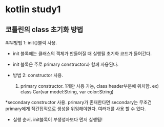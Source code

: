 # kotlin study1
## 코틀린의 class 초기화 방법

###방법 1: init{}블럭 사용. 
* init 블록에는 클래스의 객체가 만들어질 때 실행될 초기화 코드가 들어간다. 
* init 블록은 주로 primary constructor과 함께 사용된다.
  
 * 방법 2: constructor 사용.   
    1. primary constructor. 
    1개만 사용 가능, class header부분에 위치함. 
    ex) class Car(var model:String, var color:String)
    
  
  *secondary constructor 사용. 
      primary가 존재한다면 secondary는 무조건 primary에게 직간접적으로 생성을 위임해야한다.
      여러개를 사용 할 수 있다.
   
   * 실행 순서. 
      init블록이 부생성자보다 먼저 실행됨!
